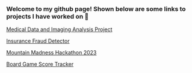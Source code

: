 ### Welcome to my github page! Shown below are some links to projects I have worked on 👋

[Medical Data and Imaging Analysis Project](https://github.com/sfu-cmpt340/project_13) 

[Insurance Fraud Detector](https://github.sfu.ca/jkk23/FraudDetection)

[Mountain Madness Hackathon 2023](https://github.com/Preacho/Hackathon-Feb-18th-2023)

[Board Game Score Tracker](https://github.com/FraserW123/CoopAchievement)

<!--
**FraserW123/FraserW123** is a ✨ _special_ ✨ repository because its `README.md` (this file) appears on your GitHub profile.

Here are some ideas to get you started:

- 🔭 I’m currently working on ...
- 🌱 I’m currently learning ...
- 👯 I’m looking to collaborate on ...
- 🤔 I’m looking for help with ...
- 💬 Ask me about ...
- 📫 How to reach me: ...
- 😄 Pronouns: ...
- ⚡ Fun fact: ...
-->
